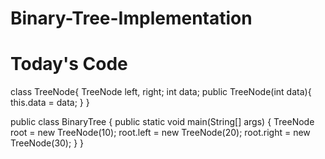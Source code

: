 # Binary-Tree-Implementation

Today's Code
=======================================================

class TreeNode{
    TreeNode left, right;
    int data;
    public TreeNode(int data){
        this.data = data;
    }
}

public class BinaryTree {
    public static void main(String[] args) {
        TreeNode root = new TreeNode(10);
        root.left = new TreeNode(20);
        root.right = new TreeNode(30);
    }
}
